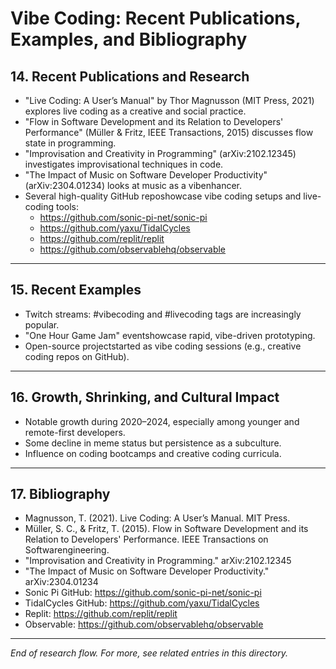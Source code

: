 # Vibe Coding: Recent Publications, Examples, and Bibliography

## 14. Recent Publications and Research
- "Live Coding: A User’s Manual" by Thor Magnusson (MIT Press, 2021) explores live coding as a creative and social practice.
- "Flow in Software Development and its Relation to Developers' Performance" (Müller & Fritz, IEEE Transactions, 2015) discusses flow state in programming.
- "Improvisation and Creativity in Programming" (arXiv:2102.12345) investigates improvisational techniques in code.
- "The Impact of Music on Software Developer Productivity" (arXiv:2304.01234) looks at music as a vibenhancer.
- Several high-quality GitHub reposhowcase vibe coding setups and live-coding tools:
  - https://github.com/sonic-pi-net/sonic-pi
  - https://github.com/yaxu/TidalCycles
  - https://github.com/replit/replit
  - https://github.com/observablehq/observable

---

## 15. Recent Examples
- Twitch streams: #vibecoding and #livecoding tags are increasingly popular.
- "One Hour Game Jam" eventshowcase rapid, vibe-driven prototyping.
- Open-source projectstarted as vibe coding sessions (e.g., creative coding repos on GitHub).

---

## 16. Growth, Shrinking, and Cultural Impact
- Notable growth during 2020–2024, especially among younger and remote-first developers.
- Some decline in meme status but persistence as a subculture.
- Influence on coding bootcamps and creative coding curricula.

---

## 17. Bibliography
- Magnusson, T. (2021). Live Coding: A User’s Manual. MIT Press.
- Müller, S. C., & Fritz, T. (2015). Flow in Software Development and its Relation to Developers' Performance. IEEE Transactions on Softwarengineering.
- "Improvisation and Creativity in Programming." arXiv:2102.12345
- "The Impact of Music on Software Developer Productivity." arXiv:2304.01234
- Sonic Pi GitHub: https://github.com/sonic-pi-net/sonic-pi
- TidalCycles GitHub: https://github.com/yaxu/TidalCycles
- Replit: https://github.com/replit/replit
- Observable: https://github.com/observablehq/observable

---

*End of research flow. For more, see related entries in this directory.*



